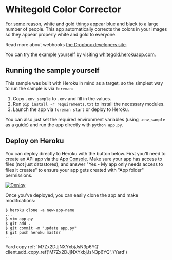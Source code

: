 # Whitegold Color Corrector

[For some reason](http://www.buzzfeed.com/catesish/help-am-i-going-insane-its-definitely-blue), white and gold things appear blue and black to a large number of people. This app automatically corrects the colors in your images so they appear properly white and gold to everyone.

Read more about webhooks [the Dropbox developers site](https://www.dropbox.com/developers/webhooks/tutorial).

You can try the example yourself by visiting [whitegold.herokuapp.com](https://whitegold.herokuapp.com).

## Running the sample yourself

This sample was built with Heroku in mind as a target, so the simplest way to run the sample is via `foreman`:

1. Copy `.env_sample` to `.env` and fill in the values.
2. Run `pip install -r requirements.txt` to install the necessary modules.
3. Launch the app via `foreman start` or deploy to Heroku.

You can also just set the required environment variables (using `.env_sample` as a guide) and run the app directly with `python app.py`.

## Deploy on Heroku

You can deploy directly to Heroku with the button below. First you'll need to create an API app via the [App Console](https://www.dropbox.com/developers/apps). Make sure your app has access to files (not just datastores), and answer "Yes - My app only needs access to files it creates" to ensure your app gets created with "App folder" permissions.

[![Deploy](https://www.herokucdn.com/deploy/button.png)](https://heroku.com/deploy)

Once you've deployed, you can easily clone the app and make modifications:

```
$ heroku clone -a new-app-name
...
$ vim app.py
$ git add .
$ git commit -m "update app.py"
$ git push heroku master
...
```


Yard copy ref: 'M7Zx2DJjNXYxbjJsN3p6YQ'
client.add_copy_ref('M7Zx2DJjNXYxbjJsN3p6YQ','/Yard')
